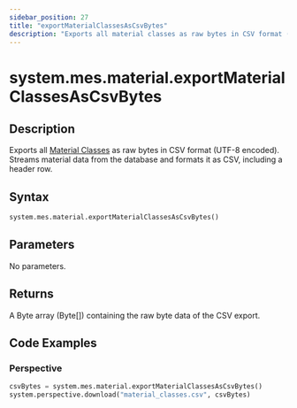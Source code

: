 ```yaml
---
sidebar_position: 27
title: "exportMaterialClassesAsCsvBytes"
description: "Exports all material classes as raw bytes in CSV format (UTF-8 encoded)"
---
```


# system.mes.material.exportMaterialClassesAsCsvBytes

## Description

Exports all [Material Classes](../../data-model/material-model/material-class) as raw bytes in CSV format 
(UTF-8 encoded). Streams material data from the database and formats it as CSV, including a 
header row.

## Syntax

```python
system.mes.material.exportMaterialClassesAsCsvBytes()
```

## Parameters

No parameters.

## Returns

A Byte array (Byte[]) containing the raw byte data of the CSV export.

## Code Examples

### Perspective
```python
csvBytes = system.mes.material.exportMaterialClassesAsCsvBytes()
system.perspective.download("material_classes.csv", csvBytes)
```



